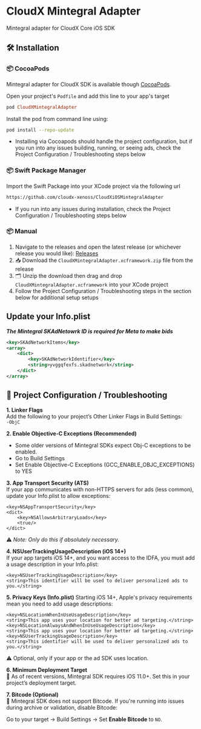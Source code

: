 # CloudX Mintegral Adapter  
Mintegral adapter for CloudX Core iOS SDK

## 🛠️ Installation

### 📦 CocoaPods

Mintegral adapter for CloudX SDK is available though [CocoaPods](https://guides.cocoapods.org/using/getting-started.html).

Open your project's `Podfile` and add this line to your app's target
```ruby
pod CloudXMintegralAdapter
```

Install the pod from command line using:
```bash
pod install --repo-update
```
- Installing via Cocoapods should handle the project configuration, but if you run into any issues building, running, or seeing ads, check the Project Configuration / Troubleshooting steps below

### 📦 Swift Package Manager

Import the Swift Package into your XCode project via the following url
```bash
https://github.com/cloudx-xenoss/CloudXiOSMintegralAdapter
```
- If you run into any issues during installation, check the Project Configuration / Troubleshooting steps below

### 📦 Manual  
1. Navigate to the releases and open the latest release (or whichever release you would like): [Releases](https://github.com/cloudx-xenoss/CloudXiOSMintegralAdapter/releases)  
2. 📥 Download the `CloudXMintegralAdapter.xcframework.zip` file from the release  
3. 🗂️ Unzip the download then drag and drop `CloudXMintegralAdapter.xcframework` into your XCode project
4. Follow the Project Configuration / Troubleshooting steps in the section below for additional setup setups

## Update your Info.plist

***The Mintegral SKAdNetowrk ID is required for Meta to make bids***
```xml
<key>SKAdNetworkItems</key>
<array>
    <dict>
        <key>SKAdNetworkIdentifier</key>
        <string>yvggqfexfs.skadnetwork</string>
    </dict>
</array>
```

## 🧰 Project Configuration / Troubleshooting

**1. Linker Flags**  
Add the following to your project’s Other Linker Flags in Build Settings:  
`-ObjC`

**2. Enable Objective-C Exceptions (Recommended)**
- Some older versions of Mintegral SDKs expect Obj-C exceptions to be enabled.
- Go to Build Settings
- Set Enable Objective-C Exceptions (GCC_ENABLE_OBJC_EXCEPTIONS) to YES


**3. App Transport Security (ATS)**  
If your app communicates with non-HTTPS servers for ads (less common), update your Info.plist to allow exceptions:  
```
<key>NSAppTransportSecurity</key>
<dict>
    <key>NSAllowsArbitraryLoads</key>
    <true/>
</dict>
```
⚠️ *Note: Only do this if absolutely necessary.*


**4. NSUserTrackingUsageDescription (iOS 14+)**  
If your app targets iOS 14+, and you want access to the IDFA, you must add a usage description in your Info.plist:
```
<key>NSUserTrackingUsageDescription</key>
<string>This identifier will be used to deliver personalized ads to you.</string>
```

**5. Privacy Keys (Info.plist)**
Starting iOS 14+, Apple's privacy requirements mean you need to add usage descriptions:
```
<key>NSLocationWhenInUseUsageDescription</key>
<string>This app uses your location for better ad targeting.</string>
<key>NSLocationAlwaysAndWhenInUseUsageDescription</key>
<string>This app uses your location for better ad targeting.</string>
<key>NSUserTrackingUsageDescription</key>
<string>This identifier will be used to deliver personalized ads to you.</string>
```
⚠️ Optional, only if your app or the ad SDK uses location.


**6. Minimum Deployment Target**  
📱 As of recent versions, Mintegral SDK requires iOS 11.0+. Set this in your project’s deployment target.


**7. Bitcode (Optional)**  
🚫 Mintegral SDK does not support Bitcode. If you're running into issues during archive or validation, disable Bitcode:  

Go to your target → Build Settings → Set **Enable Bitcode** to `NO`.
